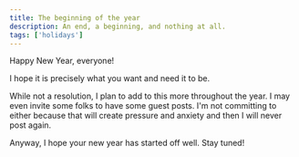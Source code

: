 ```yaml
---
title: The beginning of the year
description: An end, a beginning, and nothing at all.
tags: ['holidays']
---
```

Happy New Year, everyone!

I hope it is precisely what you want and need it to be.

While not a resolution, I plan to add to this more throughout the year. I may even invite some folks to have some guest posts. I'm not committing to either because that will create pressure and anxiety and then I will never post again. 

Anyway, I hope your new year has started off well. Stay tuned!